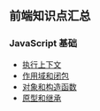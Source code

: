 ## 前端知识点汇总

### JavaScript 基础
- [执行上下文](执行上下文.md)
- [作用域和闭包](作用域和闭包.md)
- [对象和构造函数](./对象和构造函数.md)
- [原型和继承](./原型和继承.md)
